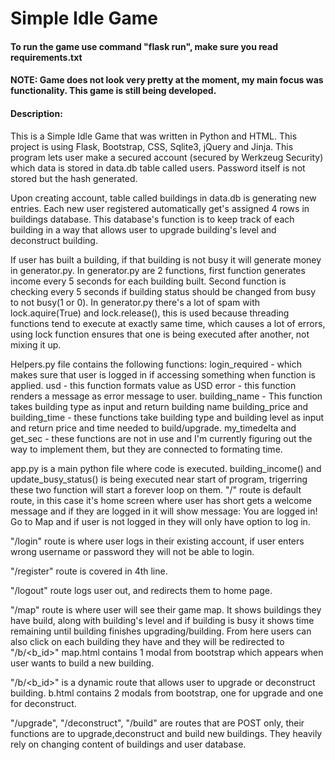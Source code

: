# Simple Idle Game
#### To run the game use command "flask run", make sure you read requirements.txt
#### NOTE: Game does not look very pretty at the moment, my main focus was functionality. This game is still being developed.
#### Description:
This is a Simple Idle Game that was written in Python and HTML. This project is using Flask, Bootstrap, CSS, Sqlite3, jQuery and Jinja.
This program lets user make a secured account (secured by Werkzeug Security) which data is stored in data.db table called users. Password itself is not stored but the hash generated.

Upon creating account, table called buildings in data.db is generating new entries. Each new user registered automatically get's assigned 4 rows in buildings database. 
This database's function is to keep track of each building in a way that allows user to upgrade building's level and deconstruct building.

If user has built a building, if that building is not busy it will generate money in generator.py. 
In generator.py are 2 functions, first function generates income every 5 seconds for each building built.
Second function is checking every 5 seconds if building status should be changed from busy to not busy(1 or 0).
In generator.py there's a lot of spam with lock.aquire(True) and lock.release(), this is used because threading functions tend to execute
at exactly same time, which causes a lot of errors, using lock function ensures that one is being executed after another, not mixing it up.


Helpers.py file contains the following functions: login_required - which makes sure that user is logged in if accessing something when function is applied.
usd - this function formats value as USD
error - this function renders a message as error message to user.
building_name - This function takes building type as input and return building name
building_price and building_time - these functions take building type and building level as input and return price and time needed to build/upgrade.
my_timedelta and get_sec - these functions are not in use and I'm currently figuring out the way to implement them, but they are connected to formating time.

app.py is a main python file where code is executed. 
building_income() and update_busy_status() is being executed near start of program, trigerring these two function will start a forever loop on them.
"/" route is default route, in this case it's home screen where user has short gets a welcome message and if they are logged in it will show message: You are logged in! Go to Map
and if user is not logged in they will only have option to log in.

"/login" route is where user logs in their existing account, if user enters wrong username or password they will not be able to login.

"/register" route is covered in 4th line.

"/logout" route logs user out, and redirects them to home page.

"/map" route is where user will see their game map. It shows buildings they have build, along with building's level and if building is busy it shows time
remaining until building finishes upgrading/building. From here users can also click on each building they have and they will be redirected
to "/b/<b_id>"
map.html contains 1 modal from bootstrap which appears when user wants to build a new building.

"/b/<b_id>" is a dynamic route that allows user to upgrade or deconstruct building.
b.html contains 2 modals from bootstrap, one for upgrade and one for deconstruct.

"/upgrade", "/deconstruct", "/build" are routes that are POST only, their functions are to upgrade,deconstruct and build new buildings. They heavily rely on changing content of buildings and user database.
